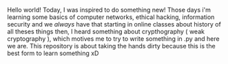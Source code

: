 Hello world!
Today, I was inspired to do something new!
Those days i'm learning some basics of computer networks, ethical hacking, information security and we *always* have that starting in online classes about history of all theses things
then, I heard something about crypthography ( weak cryptography ), which motives me to try to write something in .py and here we are.
This repository is about  taking the hands dirty because this is the best form to learn something xD

